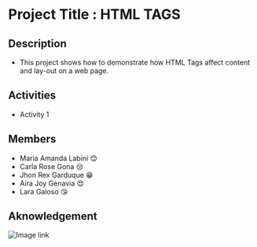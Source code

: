 # Project Title : HTML TAGS 

## Description
- This project shows how to demonstrate how HTML Tags affect content and lay-out on a web page.
## Activities
- Activity 1
## Members
- Maria Amanda Labini 😊
- Carla Rose Gona 😒
- Jhon Rex Garduque 😁
- Aira Joy Genavia 😍
- Lara Galoso 😘
## Aknowledgement
![Image link](https://media.tenor.com/PklKfxjCKHEAAAAC/gif.gif)

